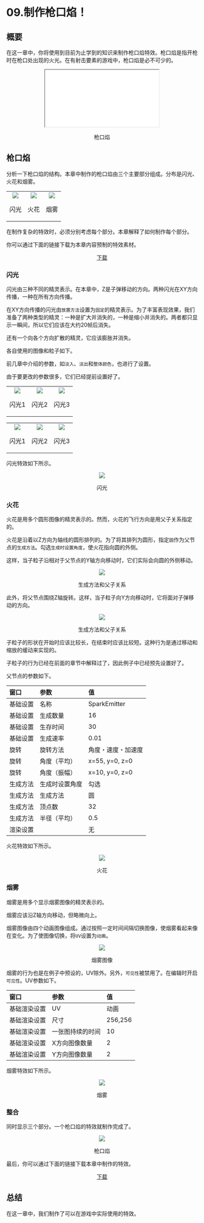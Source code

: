 ﻿# 09.制作枪口焰！

## 概要

在这一章中，你将使用到目前为止学到的知识来制作枪口焰特效。枪口焰是指开枪时在枪口处出现的火光。在有射击要素的游戏中，枪口焰是必不可少的。

<div align="center">
<iframe src='../../Sample/viewer_en.html#09_02_Sample/09.efk'></iframe>
<p>枪口焰</p>
</div>

## 枪口焰

分析一下枪口焰的结构。本章中制作的枪口焰由三个主要部分组成。分布是闪光、火花和烟雾。

<div align="center">
<table>
<tr>

<td>
<div align="center">
<img src="../../img/Tutorial/09/flash.png">
<p>闪光</p>
</div>
</td>

<td>
<div align="center">
<img src="../../img/Tutorial/09/spark.png">
<p>火花</p>
</div>
</td>

<td>
<div align="center">
<img src="../../img/Tutorial/09/smoke.png">
<p>烟雾</p>
</div>
</td>

</tr>
</table>
</div>

在制作复杂的特效时，必须分别考虑每个部分。本章解释了如何制作每个部分。

你可以通过下面的链接下载为本章内容预制的特效素材。

<div align="center">
<a href = "../../Sample/09_01_Sample.zip">下载</a>
</div>

### 闪光

闪光由三种不同的精灵表示。在本章中，Z是子弹移动的方向。两种闪光在XY方向传播，一种在所有方向传播。

在XY方向传播的闪光由```放置方法```设置为```固定```的精灵表示。为了丰富表现效果，我们准备了两种类型的精灵：一种是扩大并消失的，一种是缩小并消失的。两者都只显示一瞬间，所以它们应该在大约20帧后消失。

还有一个向各个方向扩散的精灵，它应该膨胀并消失。

各自使用的图像和粒子如下。

前几章中介绍的参数，如```淡入```、```淡出```和```整体颜色```，也进行了设置。

由于要更改的参数很多，它们已经提前设置好了。

<div align="center">
<table>
<tr>

<td>
<div align="center">
<img src="../../img/Tutorial/09/flash1.png">
<p>闪光1</p>
</div>
</td>

<td>
<div align="center">
<img src="../../img/Tutorial/09/flash2.png">
<p>闪光2</p>
</div>
</td>

<td>
<div align="center">
<img src="../../img/Tutorial/09/flash3.png">
<p>闪光3</p>
</div>
</td>

</tr>
</table>
</div>

<div align="center">
<table>
<tr>

<td>
<div align="center">
<img src="../../img/Tutorial/09/flash1_image.png">
<p>闪光1</p>
</div>
</td>

<td>
<div align="center">
<img src="../../img/Tutorial/09/flash2_image.png">
<p>闪光2</p>
</div>
</td>

<td>
<div align="center">
<img src="../../img/Tutorial/09/flash3_image.png">
<p>闪光3</p>
</div>
</td>

</tr>
</table>
</div>

闪光特效如下所示。

<div align="center">
<img src="../../img/Tutorial/09/flash.gif">
<p>闪光</p>
</div>

### 火花

火花是用多个圆形图像的精灵表示的。然而，火花的飞行方向是用父子关系指定的。

火花是沿着以Z方向为轴线的圆形排列的。为了将其排列为圆形，指定```圆```作为父节点的```生成方法```。勾选```生成时设置角度```，使火花指向圆的外侧。

这样，当子粒子沿相对于父节点的Y轴方向移动时，它们实际会向圆的外侧移动。

<div align="center">
<img src="../../img/Tutorial/09/parent.png">
<p>生成方法和父子关系</p>
</div>

此外，将父节点围绕Z轴旋转。这样，当子粒子向Y方向移动时，它将面对子弹移动的方向。

<div align="center">
<img src="../../img/Tutorial/09/rotatedParent.png">
<p>生成方法和父子关系</p>
</div>

子粒子的形状在开始时应该比较长，在结束时应该比较短。这种行为是通过移动和缩放的缓动来实现的。

子粒子的行为已经在前面的章节中解释过了，因此例子中已经预先设置好了。

父节点的参数如下。

|窗口|参数|值|
|:----|:----|:----|
|基础设置|名称|SparkEmitter|
|基础设置|生成数量|16|
|基础设置|生存时间|30|
|基础设置|生成速率|0.01|
|旋转|旋转方法|角度・速度・加速度|
|旋转|角度（平均）|x=55, y=0, z=0|
|旋转|角度（振幅）|x=10, y=0, z=0|
|生成方法|生成时设置角度|勾选|
|生成方法|生成方法|圆|
|生成方法|顶点数|32|
|生成方法|半径（平均）|0.5|
|渲染设置||无|

火花特效如下所示。

<div align="center">
<img src="../../img/Tutorial/09/spark.gif">
<p>火花</p>
</div>

### 烟雾

烟雾是用多个显示烟雾图像的精灵表示的。

烟雾应该沿Z轴方向移动，但略微向上。

烟雾图像由四个动画图像组成。通过按照一定时间间隔切换图像，使烟雾看起来像在变化。为了使图像切换，将```UV```设置为```动画```。

<div align="center">
<img src="../../img/Tutorial/09/smoke_image.png">
<p>烟雾图像</p>
</div>

烟雾的行为也是在例子中预设的，UV除外。另外，```可见性```被禁用了。在编辑时开启```可见性```。UV参数如下。

|窗口|参数|值|
|:----|:----|:----|
|基础渲染设置|UV|动画|
|基础渲染设置|尺寸|256,256|
|基础渲染设置|一张图持续的时间|10|
|基础渲染设置|X方向图像数量|2|
|基础渲染设置|Y方向图像数量|2|

烟雾特效如下所示。

<div align="center">
<img src="../../img/Tutorial/09/smoke.gif">
<p>烟雾</p>
</div>

### 整合

同时显示三个部分。一个枪口焰的特效就制作完成了。

<div align="center">
<img src="../../img/Tutorial/09/completed.gif">
<p>枪口焰</p>
</div>

最后，你可以通过下面的链接下载本章中制作的特效。

<div align="center">
<a href = "../../Sample/09_02_Sample.zip">下载</a>
</div>

## 总结

在这一章中，我们制作了可以在游戏中实际使用的特效。
